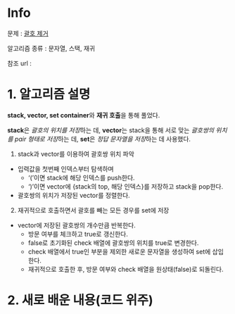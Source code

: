 # Info

문제 : [괄호 제거](https://www.acmicpc.net/problem/2800)

알고리즘 종류 : 문자열, 스택, 재귀

참조 url :


# 1. 알고리즘 설명

**stack, vector, set container**와 **재귀 호출**을 통해 풀었다.

**stack**은 *괄호의 위치를 저장*하는 데, **vector**는 stack을 통해 서로 맞는 *괄호쌍의 위치를 pair 형태로 저장*하는 데, **set**은 *정답 문자열을 저장*하는 데 사용했다.

1. stack과 vector를 이용하여 괄호쌍 위치 파악
  - 입력값을 첫번째 인덱스부터 탐색하며
    - ‘(’이면 stack에 해당 인덱스를 push한다.
    - ‘)’이면 vector에 {stack의 top, 해당 인덱스}를 저장하고 stack을 pop한다.
  - 괄호쌍의 위치가 저장된 vector를 정렬한다.
 
2. 재귀적으로 호출하면서 괄호를 빼는 모든 경우를 set에 저장
  - vector에 저장된 괄호쌍의 개수만큼 반복한다.
    - 방문 여부를 체크하고 true로 갱신한다.
    - false로 초기화된 check 배열에 괄호쌍의 위치를 true로 변경한다.
    - check 배열에서 true인 부분을 제외한 새로운 문자열을 생성하여 set에 삽입한다.
    - 재귀적으로 호출한 후, 방문 여부와 check 배열을 원상태(false)로 되돌린다.
 

# 2. 새로 배운 내용(코드 위주)

